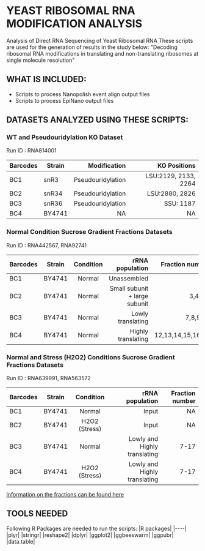 # YEAST RIBOSOMAL RNA MODIFICATION ANALYSIS
Analysis of Direct RNA Sequencing of Yeast Ribosomal RNA 
These scripts are used for the generation of results in the study below:
"Decoding ribosomal RNA modifications in translating and non-translating ribosomes at single molecule resolution"

## WHAT IS INCLUDED:

- Scripts to process Nanopolish event align output files
- Scripts to process EpiNano output files


## DATASETS ANALYZED USING THESE SCRIPTS: 

### WT and Pseudouridylation KO Dataset

Run ID : RNA814001

|Barcodes| Strain            | Modification  | KO Positions |
|----| ------------- |-----:| -------: |
|BC1|    snR3  | Pseudouridylation | LSU:2129, 2133, 2264 |
|BC2|   snR34  |  Pseudouridylation | LSU:2880, 2826 |
|BC3|    snR36  |  Pseudouridylation | SSU: 1187 |
|BC4|   BY4741  |  NA | NA |

### Normal Condition Sucrose Gradient Fractions Datasets

Run ID :  RNA442567, RNA92741

|Barcodes| Strain        | Condition           | rRNA population | Fraction number |
|----| ------------- |:-------------:| -----:| -------: |
|BC1|    BY4741  | Normal | Unassembled | 1,2 |
|BC2|   BY4741  | Normal | Small subunit + large subunit| 3,4,5,6 |
|BC3|    BY4741  | Normal | Lowly translating | 7,8,9,10 |
|BC4|   BY4741  | Normal | Highly translating | 12,13,14,15,16,17 |

### Normal and Stress (H2O2) Conditions Sucrose Gradient Fractions Datasets

Run ID :  RNA639991, RNA563572

|Barcodes| Strain        | Condition           | rRNA population | Fraction number |
|----| ------------- |:------------:| -----:| -------: |
|BC1|    BY4741  | Normal | Input | NA |
|BC2|   BY4741  | H2O2 (Stress) | Input | NA |
|BC3|    BY4741  | Normal | Lowly and Highly translating | 7-17 |
|BC4|   BY4741  | H2O2 (Stress)| Lowly and Highly translating | 7-17 |


[Information on the fractions can be found here](https://github.com/novoalab/yeast_rRNA_Mod/blob/master/scripts/yeast_rRNA_fractions.md)


## TOOLS NEEDED

Following R Packages are needed to run the scripts: 
|R packages|
|----|
|plyr|
|stringr|
|reshape2|
|dplyr|
|ggplot2|
|ggbeeswarm|
|ggpubr|
|data.table|


